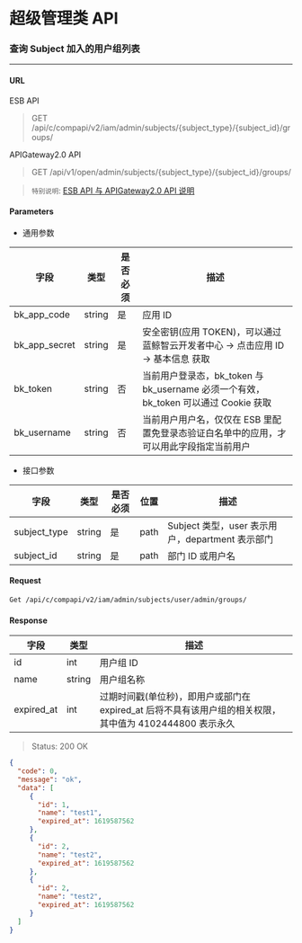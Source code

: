 # 超级管理类 API
### 查询 Subject 加入的用户组列表

-------

#### URL

ESB API

> GET /api/c/compapi/v2/iam/admin/subjects/{subject_type}/{subject_id}/groups/

APIGateway2.0 API

> GET /api/v1/open/admin/subjects/{subject_type}/{subject_id}/groups/

> `特别说明`: [ESB API 与 APIGateway2.0 API 说明](../01-Overview/01-BackendAPIvsESBAPI.md)


#### Parameters

* 通用参数

| 字段 |  类型 |是否必须  | 描述  |
|--------|--------|--------|--------|
|bk_app_code|string|是|应用 ID|
|bk_app_secret|string|是|安全密钥(应用 TOKEN)，可以通过 蓝鲸智云开发者中心 -> 点击应用 ID -> 基本信息 获取|
|bk_token|string|否|当前用户登录态，bk_token 与 bk_username 必须一个有效，bk_token 可以通过 Cookie 获取|
|bk_username|string|否|当前用户用户名，仅仅在 ESB 里配置免登录态验证白名单中的应用，才可以用此字段指定当前用户|

* 接口参数

| 字段 |  类型 |是否必须  | 位置 |描述  |
|--------|--------|--------|--------|--------|
| subject_type | string | 是 | path | Subject 类型，user 表示用户，department 表示部门 |
| subject_id | string | 是 | path | 部门 ID 或用户名 | 

#### Request
```bash
Get /api/c/compapi/v2/iam/admin/subjects/user/admin/groups/
```

#### Response

| 字段      | 类型      | 描述      |
|-----------|-----------|-----------|
| id   | int     | 用户组 ID |
| name | string | 用户组名称 |
| expired_at | int | 过期时间戳(单位秒)，即用户或部门在 expired_at 后将不具有该用户组的相关权限，其中值为 4102444800 表示永久 |


> Status: 200 OK

```json
{
  "code": 0,
  "message": "ok",
  "data": [
     {
       "id": 1,
       "name": "test1",
       "expired_at": 1619587562
     },
     {
       "id": 2,
       "name": "test2",
       "expired_at": 1619587562
     },
     {
       "id": 2,
       "name": "test2",
       "expired_at": 1619587562
     }
  ]
}
```
